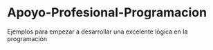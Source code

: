 # Apoyo-Profesional-Programacion
Ejemplos para empezar a desarrollar una excelente lógica en la programación
